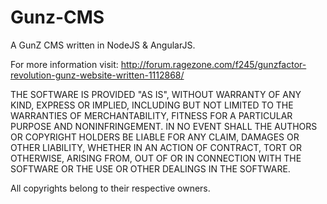 # Gunz-CMS
A GunZ CMS written in NodeJS &amp; AngularJS.

For more information visit: http://forum.ragezone.com/f245/gunzfactor-revolution-gunz-website-written-1112868/

THE SOFTWARE IS PROVIDED "AS IS", WITHOUT WARRANTY OF ANY KIND, EXPRESS OR IMPLIED, INCLUDING BUT NOT LIMITED TO THE WARRANTIES OF MERCHANTABILITY, FITNESS FOR A PARTICULAR PURPOSE AND NONINFRINGEMENT. IN NO EVENT SHALL THE AUTHORS OR COPYRIGHT HOLDERS BE LIABLE FOR ANY CLAIM, DAMAGES OR OTHER LIABILITY, WHETHER IN AN ACTION OF CONTRACT, TORT OR OTHERWISE, ARISING FROM, OUT OF OR IN CONNECTION WITH THE SOFTWARE OR THE USE OR OTHER DEALINGS IN THE SOFTWARE.

All copyrights belong to their respective owners.
